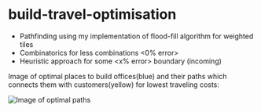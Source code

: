 # build-travel-optimisation

- Pathfinding using my implementation of flood-fill algorithm for weighted tiles
- Combinatorics for less combinations <0% error>
- Heuristic approach for some <x% error> boundary (incoming)
 
Image of optimal places to build offices(blue) and their paths which connects them with customers(yellow) for lowest traveling costs:

![Image of optimal paths](https://i.imgur.com/OjtnNJi.png)
